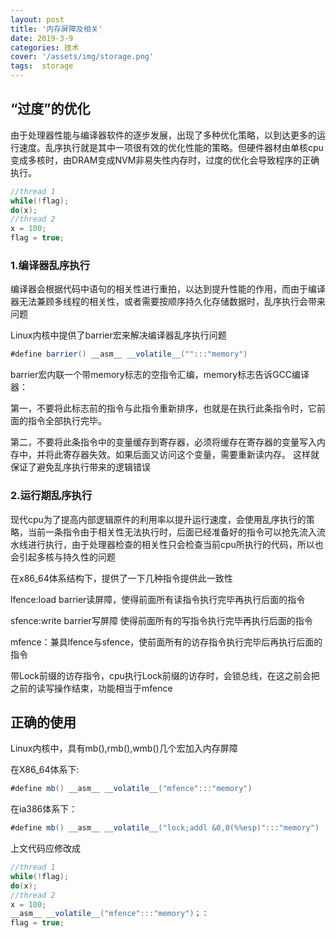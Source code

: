 ```yaml
---
layout: post
title: '内存屏障及相关'
date: 2019-3-9
categories: 技术
cover: '/assets/img/storage.png'
tags:  storage
---
```

## “过度”的优化
由于处理器性能与编译器软件的逐步发展，出现了多种优化策略，以到达更多的运行速度。乱序执行就是其中一项很有效的优化性能的策略。但硬件器材由单核cpu变成多核时，由DRAM变成NVM非易失性内存时，过度的优化会导致程序的正确执行。
```java
//thread 1
while(!flag);
do(x);
//thread 2
x = 100;
flag = true;
```

### 1.编译器乱序执行
编译器会根据代码中语句的相关性进行重拍，以达到提升性能的作用，而由于编译器无法兼顾多线程的相关性，或者需要按顺序持久化存储数据时，乱序执行会带来问题

Linux内核中提供了barrier宏来解决编译器乱序执行问题

```java
#define barrier() __asm__ __volatile__("":::"memory")
```
barrier宏内联一个带memory标志的空指令汇编，memory标志告诉GCC编译器：

第一，不要将此标志前的指令与此指令重新排序，也就是在执行此条指令时，它前面的指令全部执行完毕。

第二，不要将此条指令中的变量缓存到寄存器，必须将缓存在寄存器的变量写入内存中，并将此寄存器失效。如果后面又访问这个变量，需要重新读内存。
这样就保证了避免乱序执行带来的逻辑错误
### 2.运行期乱序执行
现代cpu为了提高内部逻辑原件的利用率以提升运行速度，会使用乱序执行的策略，当前一条指令由于相关性无法执行时，后面已经准备好的指令可以抢先流入流水线进行执行，由于处理器检查的相关性只会检查当前cpu所执行的代码，所以也会引起多核与持久性的问题

在x86_64体系结构下，提供了一下几种指令提供此一致性

lfence:load barrier读屏障，使得前面所有读指令执行完毕再执行后面的指令

sfence:write barrier写屏障 使得前面所有的写指令执行完毕再执行后面的指令

mfence：兼具lfence与sfence，使前面所有的访存指令执行完毕后再执行后面的指令

带Lock前缀的访存指令，cpu执行Lock前缀的访存时，会锁总线，在这之前会把之前的读写操作结束，功能相当于mfence

## 正确的使用
Linux内核中，具有mb(),rmb(),wmb()几个宏加入内存屏障

在X86_64体系下:
```java
#define mb() __asm__ __volatile__("mfence":::"memory")
```
在ia386体系下：
```java
#define mb() __asm__ __volatile__("lock;addl &0,0(%%esp)":::"memory")
```
上文代码应修改成
```java
//thread 1
while(!flag);
do(x);
//thread 2
x = 100;
__asm__ __volatile__("mfence":::"memory")；：
flag = true;
```